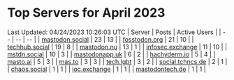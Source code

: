 # Top Servers for April 2023
Last Updated: 04/24/2023 10:26:03 UTC
| Server | Posts | Active Users |
| -- | -- | -- |
| [mastodon.social](https://mastodon.social/tags/PowerShell) | 23 | 13 |
| [fosstodon.org](https://fosstodon.org/tags/PowerShell) | 21 | 10 |
| [techhub.social](https://techhub.social/tags/PowerShell) | 19 | 8 |
| [mastodon.nu](https://mastodon.nu/tags/PowerShell) | 13 | 1 |
| [infosec.exchange](https://infosec.exchange/tags/PowerShell) | 11 | 10 |
| [mstdn.social](https://mstdn.social/tags/PowerShell) | 10 | 3 |
| [mastodonapp.uk](https://mastodonapp.uk/tags/PowerShell) | 6 | 2 |
| [hachyderm.io](https://hachyderm.io/tags/PowerShell) | 5 | 4 |
| [masto.ai](https://masto.ai/tags/PowerShell) | 5 | 3 |
| [mas.to](https://mas.to/tags/PowerShell) | 3 | 3 |
| [tech.lgbt](https://tech.lgbt/tags/PowerShell) | 3 | 2 |
| [social.tchncs.de](https://social.tchncs.de/tags/PowerShell) | 2 | 1 |
| [chaos.social](https://chaos.social/tags/PowerShell) | 1 | 1 |
| [ioc.exchange](https://ioc.exchange/tags/PowerShell) | 1 | 1 |
| [mastodontech.de](https://mastodontech.de/tags/PowerShell) | 1 | 1 |

